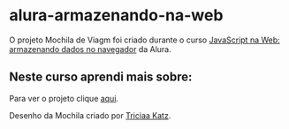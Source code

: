 # alura-armazenando-na-web

O projeto Mochila de Viagm foi criado durante o curso [JavaScript na Web: armazenando dados no navegador](https://cursos.alura.com.br/course/javascript-web-armazenando-dados-navegador) da Alura.

Neste curso aprendi mais sobre:
- 

Para ver o projeto clique [aqui]().


Desenho da Mochila criado por [Triciaa Katz](https://codepen.io/triciaakatz).